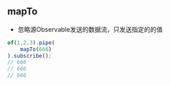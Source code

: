 ## mapTo
- 忽略源Observable发送的数据流，只发送指定的的值
```js
of(1,2,3).pipe(
    mapTo(666)
).subscribe();
// 666
// 666
// 666
```